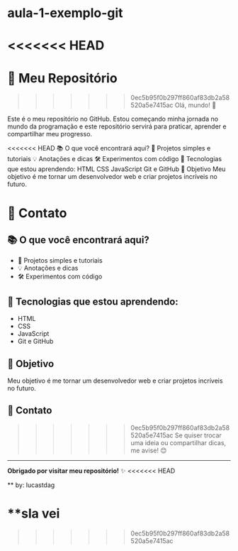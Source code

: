 # aula-1-exemplo-git
<<<<<<< HEAD
=======
# 🚀 Meu Repositório

>>>>>>> 0ec5b95f0b297ff860af83db2a58520a5e7415ac
Olá, mundo! 👋

Este é o meu repositório no GitHub. Estou começando minha jornada no mundo da programação e este repositório servirá para praticar, aprender e compartilhar meu progresso.

<<<<<<< HEAD
📚 O que você encontrará aqui?
📝 Projetos simples e tutoriais
💡 Anotações e dicas
🛠️ Experimentos com código
🌱 Tecnologias que estou aprendendo:
HTML
CSS
JavaScript
Git e GitHub
🎯 Objetivo
Meu objetivo é me tornar um desenvolvedor web e criar projetos incríveis no futuro.

💬 Contato
=======
## 📚 O que você encontrará aqui?

- 📝 Projetos simples e tutoriais
- 💡 Anotações e dicas
- 🛠️ Experimentos com código

## 🌱 Tecnologias que estou aprendendo:

- HTML
- CSS
- JavaScript
- Git e GitHub

## 🎯 Objetivo

Meu objetivo é me tornar um desenvolvedor web e criar projetos incríveis no futuro.

## 💬 Contato

>>>>>>> 0ec5b95f0b297ff860af83db2a58520a5e7415ac
Se quiser trocar uma ideia ou compartilhar dicas, me avise! 😊

---

**Obrigado por visitar meu repositório!** ✨
<<<<<<< HEAD

** by: lucastdag

**sla vei
=======
>>>>>>> 0ec5b95f0b297ff860af83db2a58520a5e7415ac
